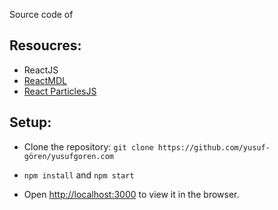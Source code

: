Source code of
## Resoucres:
* ReactJS
* [ReactMDL](https://tleunen.github.io/react-mdl)
* [React ParticlesJS](https://www.npmjs.com/package/react-particles-js)
## Setup:
* Clone the repository: `git clone https://github.com/yusuf-gören/yusufgoren.com`

* `npm install` and `npm start`
* Open [http://localhost:3000](http://localhost:3000) to view it in the browser.
